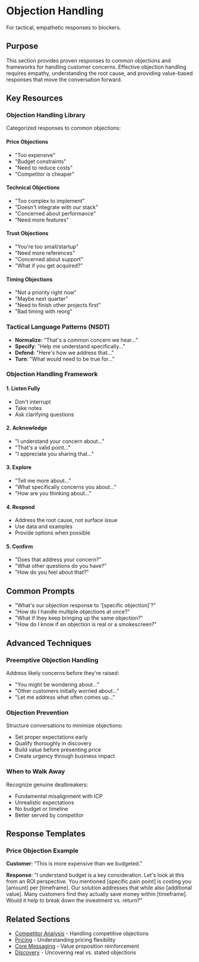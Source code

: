 # Objection Handling

For tactical, empathetic responses to blockers.

## Purpose
This section provides proven responses to common objections and frameworks for handling customer concerns. Effective objection handling requires empathy, understanding the root cause, and providing value-based responses that move the conversation forward.

## Key Resources

### Objection Handling Library
Categorized responses to common objections:

#### Price Objections
- "Too expensive"
- "Budget constraints"
- "Need to reduce costs"
- "Competitor is cheaper"

#### Technical Objections
- "Too complex to implement"
- "Doesn't integrate with our stack"
- "Concerned about performance"
- "Need more features"

#### Trust Objections
- "You're too small/startup"
- "Need more references"
- "Concerned about support"
- "What if you get acquired?"

#### Timing Objections
- "Not a priority right now"
- "Maybe next quarter"
- "Need to finish other projects first"
- "Bad timing with reorg"

### Tactical Language Patterns (NSDT)
- **Normalize**: "That's a common concern we hear..."
- **Specify**: "Help me understand specifically..."
- **Defend**: "Here's how we address that..."
- **Turn**: "What would need to be true for..."

### Objection Handling Framework

#### 1. Listen Fully
- Don't interrupt
- Take notes
- Ask clarifying questions

#### 2. Acknowledge
- "I understand your concern about..."
- "That's a valid point..."
- "I appreciate you sharing that..."

#### 3. Explore
- "Tell me more about..."
- "What specifically concerns you about..."
- "How are you thinking about..."

#### 4. Respond
- Address the root cause, not surface issue
- Use data and examples
- Provide options when possible

#### 5. Confirm
- "Does that address your concern?"
- "What other questions do you have?"
- "How do you feel about that?"

## Common Prompts
- "What's our objection response to '[specific objection]'?"
- "How do I handle multiple objections at once?"
- "What if they keep bringing up the same objection?"
- "How do I know if an objection is real or a smokescreen?"

## Advanced Techniques

### Preemptive Objection Handling
Address likely concerns before they're raised:
- "You might be wondering about..."
- "Other customers initially worried about..."
- "Let me address what often comes up..."

### Objection Prevention
Structure conversations to minimize objections:
- Set proper expectations early
- Qualify thoroughly in discovery
- Build value before presenting price
- Create urgency through business impact

### When to Walk Away
Recognize genuine dealbreakers:
- Fundamental misalignment with ICP
- Unrealistic expectations
- No budget or timeline
- Better served by competitor

## Response Templates

### Price Objection Example
**Customer**: "This is more expensive than we budgeted."

**Response**: "I understand budget is a key consideration. Let's look at this from an ROI perspective. You mentioned [specific pain point] is costing you [amount] per [timeframe]. Our solution addresses that while also [additional value]. Many customers find they actually save money within [timeframe]. Would it help to break down the investment vs. return?"

## Related Sections
- [Competitor Analysis](../competitor_analysis/) - Handling competitive objections
- [Pricing](../pricing/) - Understanding pricing flexibility
- [Core Messaging](../core_messaging/) - Value proposition reinforcement
- [Discovery](../discovery/) - Uncovering real vs. stated objections